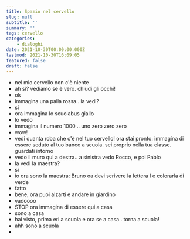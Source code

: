 ```yaml
---
title: Spazio nel cervello
slug: null
subtitle: ''
summary: ''
tags: cervello
categories:
    - dialoghi
date: 2021-10-30T00:00:00.000Z
lastmod: 2021-10-30T16:09:05
featured: false
draft: false
---
```


- nel mio cervello non c'è niente
- ah si? vediamo se è vero. chiudi gli occhi!
- ok
- immagina una palla rossa.. la vedi?
- si
- ora immagina lo scuolabus giallo
- lo vedo
- immagina il numero 1000 .. uno zero zero zero
- wow!
- vedi quanta roba che c'è nel tuo cervello! ora stai pronto: immagina di essere seduto al tuo banco a scuola. sei proprio nella tua classe. guardati intorno
- vedo il muro qui a destra.. a sinistra vedo Rocco, e poi Pablo
- la vedi la maestra?
- si
- io ora sono la maestra: Bruno oa devi scrivere la lettera I e colorarla di verde
- fatto
- bene, ora puoi alzarti e andare in giardino
- vadoooo
- STOP ora immagina di essere qui a casa
- sono a casa
- hai visto, prima eri a scuola e ora se a casa.. torna a scuola!
- ahh sono a scuola
- 
